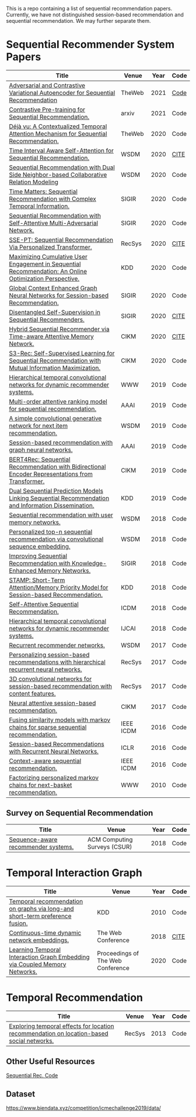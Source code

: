 This is a repo containing a list of sequential recommendation papers. Currently, we have not distinguished session-based recommendation and sequential recommendation. We may further separate them.  
# Sequential Recommender System Papers
| Title                                                        | Venue | Year | Code |
| ------------------------------------------------------------ | ----- | ---- | ------------------------------------- |
| [Adversarial and Contrastive Variational Autoencoder for Sequential Recommendation](https://arxiv.org/pdf/2103.10693.pdf) | TheWeb | 2021 | [Code](https://github.com/ACVAE/ACVAE-PyTorch) |
| [Contrastive Pre-training for Sequential Recommendation.](https://arxiv.org/pdf/2010.14395.pdf) | arxiv                           | 2021 | Code |
| [Déjà vu: A Contextualized Temporal Attention Mechanism for Sequential Recommendation.](https://arxiv.org/pdf/2002.00741.pdf) | TheWeb  | 2020 | Code                                  |
| [Time Interval Aware Self-Attention for Sequential Recommendation.](https://cseweb.ucsd.edu/~jmcauley/pdfs/wsdm20b.pdf) | WSDM | 2020 | [CITE](./bib_files/Time_Interval.bib) |
| [Sequential Recommendation with Dual Side Neighbor-based Collaborative Relation Modeling](https://arxiv.org/pdf/1911.03883.pdf) | WSDM  | 2020 | Code                                  |
| [Time Matters: Sequential Recommendation with Complex Temporal Information.](https://dl.acm.org/doi/pdf/10.1145/3397271.3401154?casa_token=B-A6CsmuPiwAAAAA:cUV0AptqcwC5lA5wrVSUmHsGV978bBsDS4v_ZgbFrEy-0g6yNDhoYava4G7QA-zR38hOT07Ruuut) | SIGIR | 2020 | Code                                  |
| [Sequential Recommendation with Self-Attentive Multi-Adversarial Network.](https://dl.acm.org/doi/pdf/10.1145/3397271.3401111) | SIGIR | 2020 | Code                                  |
| [SSE-PT: Sequential Recommendation Via Personalized Transformer.](https://dl.acm.org/doi/pdf/10.1145/3383313.3412258) | RecSys | 2020 | [CITE](./bib_files/SSE-PT.bib)        |
| [Maximizing Cumulative User Engagement in Sequential Recommendation: An Online Optimization Perspective.](https://dl.acm.org/doi/pdf/10.1145/3394486.3403329) | KDD  | 2020 | Code                                  |
| [Global Context Enhanced Graph Neural Networks for Session-based Recommendation.](https://dl.acm.org/doi/pdf/10.1145/3397271.3401142?casa_token=ApAXWFNIP9YAAAAA:aeHrK0slKcgdm4unhnGntFNsHNEX6Atgd2hRr8tOdJ590zbhivJnFFv5mc9h6TdJnxkIJNM0bws) | SIGIR                         | 2020 | Code                                  |
| [Disentangled Self-Supervision in Sequential Recommenders.](http://pengcui.thumedialab.com/papers/DisentangledSequentialRecommendation.pdf) | SIGIR                         | 2020 | [CITE](./bib_files/disentangle.bib)   |
| [Hybrid Sequential Recommender via Time-aware Attentive Memory Network.](https://arxiv.org/pdf/2005.08598.pdf) | CIKM                          | 2020 | [CITE](./bib_files/MTAM.bib)          |
| [S3-Rec: Self-Supervised Learning for Sequential Recommendation with Mutual Information Maximization.](https://arxiv.org/pdf/2008.07873.pdf) | CIKM                          | 2020 | Code                                  |
| [Hierarchical temporal convolutional networks for dynamic recommender systems.](https://arxiv.org/pdf/1904.04381.pdf) | WWW | 2019 | Code                                  |
| [Multi-order attentive ranking model for sequential recommendation.](https://www.aaai.org/ojs/index.php/AAAI/article/view/4516/4394) | AAAI                          | 2019 | Code                                  |
| [A simple convolutional generative network for next item recommendation.](https://dl.acm.org/doi/pdf/10.1145/3289600.3290975?casa_token=J1syrbahjloAAAAA:VbCRffYiUm4wqFaZjuxkTB0PiCMswTUAVHb_yy3Yw262gG_r_if1wD1f6gJ-PoGKulKriSDqLDM) | WSDM                          | 2019 | Code                                  |
| [Session-based recommendation with graph neural networks.](https://www.aaai.org/ojs/index.php/AAAI/article/view/3804/3682) | AAAI                          | 2019 | Code                                  |
| [BERT4Rec: Sequential Recommendation with Bidirectional Encoder Representations from Transformer.](https://arxiv.org/abs/1904.06690) | CIKM                          | 2019 | Code                                  |
| [Dual Sequential Prediction Models Linking Sequential Recommendation and Information Dissemination.](https://dl.acm.org/doi/pdf/10.1145/3292500.3330959) | KDD                           | 2019 | Code                                  |
| [Sequential recommendation with user memory networks.](https://dl.acm.org/doi/pdf/10.1145/3159652.3159668?casa_token=dwnjPirHUakAAAAA:15TKXBAZWzF7cXgAg0qWn8afEwjKVjMZUfQoYxb6KFWMqqYE-Jk1gc6EgWVM4cLJXqVD6Dcey6s) | WSDM                          | 2018 | Code                                  |
| [Personalized top-n sequential recommendation via convolutional sequence embedding.](https://arxiv.org/pdf/1809.07426.pdf) | WSDM                          | 2018 | Code                                  |
| [Improving Sequential Recommendation with Knowledge-Enhanced Memory Networks.](https://dl.acm.org/doi/pdf/10.1145/3209978.3210017?casa_token=g6_ao5I-4dYAAAAA:Mf3O94xM-1vafa7Wg_N8725GTJksIxMVWIMV7wLTqRuWN-ZZZQ9MxNCIiR0ZX6PbDfhzVl_DH2g) | SIGIR                         | 2018 | Code                                  |
| [STAMP: Short-Term Attention/Memory Priority Model for Session-based Recommendation.](https://github.com/uestcnlp/STAMP) | KDD                           | 2018 | Code                                  |
| [Self-Attentive Sequential Recommendation.](https://cseweb.ucsd.edu/~jmcauley/pdfs/icdm18.pdf) | ICDM                          | 2018 | Code                                  |
| [Hierarchical temporal convolutional networks for dynamic recommender systems.](https://arxiv.org/pdf/1904.04381.pdf) | IJCAI                         | 2018 | Code                                  |
| [Recurrent recommender networks.](https://dl.acm.org/doi/pdf/10.1145/3018661.3018689) | WSDM                          | 2017 | Code                                  |
| [Personalizing session-based recommendations with hierarchical recurrent neural networks.](https://arxiv.org/pdf/1706.04148.pdf) | RecSys                        | 2017 | Code                                  |
| [3D convolutional networks for session-based recommendation with content features.](https://dl.acm.org/doi/pdf/10.1145/3109859.3109900?casa_token=oaw4-qd-PmAAAAAA:PM2QlalXJgAlmQ1M8oLoH6IlrXVaGRxx-9mmSZ4__Mi-r670-gW3dmNyyHoO4-2-9jcSRLVgadI) | RecSys                        | 2017 | Code                                  |
| [Neural attentive session-based recommendation.](https://dl.acm.org/doi/pdf/10.1145/3132847.3132926?casa_token=p-UU3TxH3W0AAAAA:n8g1DKgwpJUOg5HhUhVNjzcT1hyftFAN7IThuOTYuAUIFJGUIdfsPADjulXugIIvjGD5BN0qvt8y) | CIKM                          | 2017 | Code      
| [Fusing similarity models with markov chains for sparse sequential recommendation.](https://cseweb.ucsd.edu/~jmcauley/pdfs/icdm16a.pdf) | IEEE ICDM                     | 2016 | Code                                  |
| [Session-based Recommendations with Recurrent Neural Networks.](https://arxiv.org/abs/1511.06939) | ICLR                     | 2016 | Code                                  |
| [Context-aware sequential recommendation.](https://arxiv.org/abs/1609.05787) | IEEE ICDM                     | 2016 | Code |
| [Factorizing personalized markov chains for next-basket recommendation.](http://citeseerx.ist.psu.edu/viewdoc/download?doi=10.1.1.461.6854&rep=rep1&type=pdf) | WWW | 2010 | Code                                  |



## Survey on Sequential Recommendation
| Title                                                        | Venue                        | Year | Code |
| ------------------------------------------------------------ | ---------------------------- | ---- | ---- |
| [Sequence-aware recommender systems.](https://arxiv.org/pdf/1802.08452.pdf) | ACM Computing Surveys (CSUR) | 2018 | Code |

# Temporal Interaction Graph
| Title                                                        | Venue                             | Year | Code                          |
| ------------------------------------------------------------ | --------------------------------- | ---- | ----------------------------- |
| [Temporal recommendation on graphs via long-and short-term preference fusion.](https://dl.acm.org/doi/pdf/10.1145/1835804.1835896?casa_token=sXnMSlVllp0AAAAA:Op3oiJ4aw7Fyh-kwetwb0hPwjiKTNXBOQWvbbFGmvPqYgf6p0CbywFibcJITWN6qlO9nJ4du1Cw) | KDD                               | 2010 | Code                          |
| [Continuous-time dynamic network embeddings.](http://ryanrossi.com/pubs/nguyen-et-al-WWW18-BigNet.pdf) | The Web Conference                | 2018 | [CITE](./bib_files/CTDNE.bib) |
| [Learning Temporal Interaction Graph Embedding via Coupled Memory Networks.](https://dl.acm.org/doi/pdf/10.1145/3366423.3380076?casa_token=jQDfuykEgz8AAAAA:IoUaw2pIm_WW7RxZPo7O1KdUtWy2StHjSGpgSQ0nCF32Lwr3_M2By9_zbJkKrKBu-NDsIB-T1sc) | Proceedings of The Web Conference | 2020 | Code                          |

# Temporal Recommendation
| Title                                                        | Venue  | Year | Code |
| ------------------------------------------------------------ | ------ | ---- | ---- |
| [Exploring temporal effects for location recommendation on location-based social networks.](https://dl.acm.org/doi/pdf/10.1145/2507157.2507182?casa_token=HqN0SmOY0IAAAAAA:mKnXv5PWKdnNbWDiAkOsM7R0pQc6oq1ZIA5pUfxRwKrb1x1_i6zUyZ0EBNu0-Sezxqm98jFq79Y) | RecSys | 2013 | Code |

## Other Useful Resources
[Sequential Rec. Code](https://github.com/DeepGraphLearning/RecommenderSystems/tree/master/sequentialRec)

## Dataset
https://www.biendata.xyz/competition/icmechallenge2019/data/
